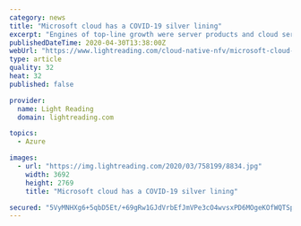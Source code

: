 ```yaml
---
category: news
title: "Microsoft cloud has a COVID-19 silver lining"
excerpt: "Engines of top-line growth were server products and cloud services, which posted a revenue hike of 30%. Microsoft's Azure cloud computing platform, which sits within the \"server products and cloud services\" sub-category,"
publishedDateTime: 2020-04-30T13:38:00Z
webUrl: "https://www.lightreading.com/cloud-native-nfv/microsoft-cloud-has-a-covid-19-silver-lining/d/d-id/759308"
type: article
quality: 32
heat: 32
published: false

provider:
  name: Light Reading
  domain: lightreading.com

topics:
  - Azure

images:
  - url: "https://img.lightreading.com/2020/03/758199/8834.jpg"
    width: 3692
    height: 2769
    title: "Microsoft cloud has a COVID-19 silver lining"

secured: "5VyMNHXg6+5qbD5Et/+69gRw1GJdVrbEfJmVPe3cO4wvsxPD6MOgeKOfWQTSpn0tPpOmX5lc1+Imx+enZwtGB9l9TX/LkqN0UJb+wS3fLCqIT2UXPSAFme9i811IDvWj+9M74UFFeFh89YmeeI6AuocLDrWIlFxnifsZDXsS3b3ZDBtmN+oA/wCerd1gjJ2nprpVvzmSUVAsVCXeFw773BdP40IAzwLSyDfgbELAS0Z1muI6FwAGJo5xTRV1HYQLYCvEpKDiGPl5ZpR+2IxuhAVQYh3Gv0UKvYpIHrkGrwpAccQgMrr3jvwyG4iD51Lh;4rXqwsjSIV2q6NIsUzL51w=="
---
```



